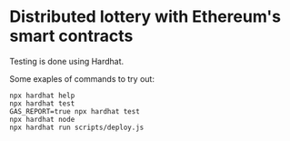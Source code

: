# Distributed lottery with Ethereum's smart contracts

Testing is done using Hardhat.

Some exaples of commands to try out:

```shell
npx hardhat help
npx hardhat test
GAS_REPORT=true npx hardhat test
npx hardhat node
npx hardhat run scripts/deploy.js
```
